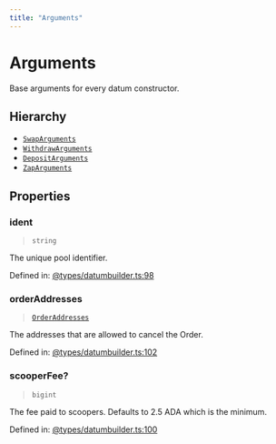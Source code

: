```yaml
---
title: "Arguments"
---
```


# Arguments

Base arguments for every datum constructor.

## Hierarchy

- [`SwapArguments`](SwapArguments.md)
- [`WithdrawArguments`](WithdrawArguments.md)
- [`DepositArguments`](DepositArguments.md)
- [`ZapArguments`](ZapArguments.md)

## Properties

### ident

> `string`

The unique pool identifier.

Defined in:  [@types/datumbuilder.ts:98](https://github.com/SundaeSwap-finance/sundae-sdk/blob/main/packages/core/src/@types/datumbuilder.ts#L98)

### orderAddresses

> [`OrderAddresses`](../types/OrderAddresses.md)

The addresses that are allowed to cancel the Order.

Defined in:  [@types/datumbuilder.ts:102](https://github.com/SundaeSwap-finance/sundae-sdk/blob/main/packages/core/src/@types/datumbuilder.ts#L102)

### scooperFee?

> `bigint`

The fee paid to scoopers. Defaults to 2.5 ADA which is the minimum.

Defined in:  [@types/datumbuilder.ts:100](https://github.com/SundaeSwap-finance/sundae-sdk/blob/main/packages/core/src/@types/datumbuilder.ts#L100)
